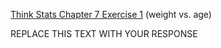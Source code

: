 [Think Stats Chapter 7 Exercise 1](http://greenteapress.com/thinkstats2/html/thinkstats2008.html#toc70) (weight vs. age)

REPLACE THIS TEXT WITH YOUR RESPONSE

